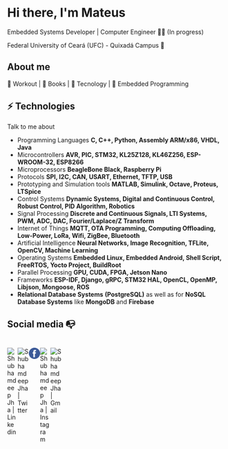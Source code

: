 # Hi there, I'm Mateus

Embedded Systems Developer | Computer Engineer :man_technologist: (In progress)

Federal University of Ceará (UFC) - Quixadá Campus :chicken:

## About me 

:muscle: Workout | :blue_book: Books | :rocket: Tecnology | :robot: Embedded Programming

## ⚡ Technologies
Talk to me about
- Programming Languages **C, C++, Python, Assembly ARM/x86, VHDL, Java**
- Microcontrollers **AVR, PIC, STM32, KL25Z128, KL46Z256, ESP-WROOM-32, ESP8266**
- Microprocessors **BeagleBone Black, Raspberry Pi**
- Protocols **SPI, I2C, CAN, USART, Ethernet, TFTP, USB**
- Prototyping and Simulation tools **MATLAB, Simulink, Octave, Proteus, LTSpice**
- Control Systems **Dynamic Systems, Digital and Continuous Control, Robust Control, PID Algorithm, Robotics**
- Signal Processing **Discrete and Continuous Signals, LTI Systems, PWM, ADC, DAC, Fourier/Laplace/Z Transform**
- Internet of Things **MQTT, OTA Programming, Computing Offloading, Low-Power, LoRa, Wifi, ZigBee, Bluetooth**
- Artificial Intelligence **Neural Networks, Image Recognition, TFLite, OpenCV, Machine Learning**
- Operating Systems **Embedded Linux, Embedded Android, Shell Script, FreeRTOS, Yocto Project, BuildRoot**
- Parallel Processing **GPU, CUDA, FPGA, Jetson Nano**
- Frameworks **ESP-IDF, Django, gRPC, STM32 HAL, OpenCL, OpenMP, Libjson, Mongoose, ROS**
- **Relational Database Systems** **(PostgreSQL)** as well as for **NoSQL Database Systems** like **MongoDB** and **Firebase**

## Social media :mailbox_with_no_mail:

<br>

  <a href="https://www.linkedin.com/in/mattsousaa/">
    <img align="left" alt="Shubhamdeep Jha | Linkedin" width="24px" src="https://github.com/TheDudeThatCode/TheDudeThatCode/blob/master/Assets/Linkedin.svg" />
  </a>
  <a href="https://twitter.com/mattsousaa1">
    <img align="left" alt="Shubhamdeep Jha | Twitter" width="26px" src="https://github.com/TheDudeThatCode/TheDudeThatCode/blob/master/Assets/Twitter.svg" />
  </a>
  <a href="https://www.facebook.com/mateus.sousa.589/">
    <img align="left" alt="Shubhamdeep Jha | Twitter" width="26px" src="https://github.com/mattsousaa/mattsousaa/blob/master/facebook.svg" />
  </a>
  <a href="https://www.instagram.com/mat.sousaa/?hl=pt-br">
    <img align="left" alt="Shubhamdeep Jha | Instagram" width="24px" src="https://github.com/TheDudeThatCode/TheDudeThatCode/blob/master/Assets/Instagram.svg" />
  </a>
  <a href="mateuseng_ec@alu.ufc.br">
    <img align="left" alt="Shubhamdeep Jha | Gmail" width="26px" src="https://github.com/TheDudeThatCode/TheDudeThatCode/blob/master/Assets/Gmail.svg" />
  </a>

<br>

